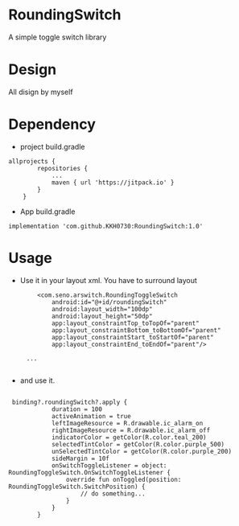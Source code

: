 # RoundingSwitch
A simple toggle switch library   


# Design
All disign by myself



# Dependency   
- project build.gradle
```
allprojects {
		repositories {
			...
			maven { url 'https://jitpack.io' }
		}
	}
```

- App build.gradle
```
implementation 'com.github.KKH0730:RoundingSwitch:1.0'
```



# Usage
- Use it in your layout xml.
You have to surround layout 
```
        <com.seno.arswitch.RoundingToggleSwitch
            android:id="@+id/roundingSwitch"
            android:layout_width="100dp"
            android:layout_height="50dp"
            app:layout_constraintTop_toTopOf="parent"
            app:layout_constraintBottom_toBottomOf="parent"
            app:layout_constraintStart_toStartOf="parent"
            app:layout_constraintEnd_toEndOf="parent"/>
				
     ...
			
```



- and use it.
```

 binding?.roundingSwitch?.apply {
            duration = 100
            activeAnimation = true
            leftImageResource = R.drawable.ic_alarm_on
            rightImageResource = R.drawable.ic_alarm_off
            indicatorColor = getColor(R.color.teal_200)
            selectedTintColor = getColor(R.color.purple_500)
            unSelectedTintColor = getColor(R.color.purple_200)
            sideMargin = 10f
            onSwitchToggleListener = object: RoundingToggleSwitch.OnSwitchToggleListener {
                override fun onToggled(position: RoundingToggleSwitch.SwitchPosition) {
                    // do something...
                }
            }
        }
        
```


